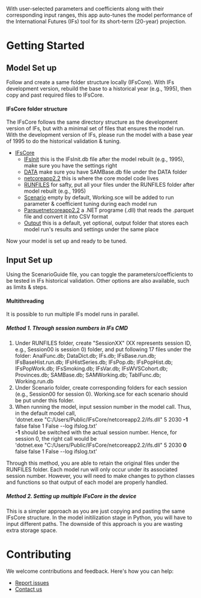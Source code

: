 With user-selected parameters and coefficients along with their corresponding input ranges, this app auto-tunes the model performance of the International Futures (IFs) tool for its short-term (20-year) projection. 

# Getting Started

## Model Set up
Follow and create a same folder structure locally (IFsCore). With IFs development version, rebuild the base to a historical year (e.g., 1995), then copy and past required files to IFsCore.
#### IFsCore folder structure
The IFsCore follows the same directory structure as the development version of IFs, but with a minimal set of files that ensures the model run. With the development version of IFs, please run the model with a base year of 1995 to do the historical validation & tuning.
* [IFsCore](./IFsCore)
  * [IFsInit](./IFsCore/IFsInit.db) this is the IFsInit.db file after the model rebuilt (e.g., 1995), make sure you have the settings right
  * [DATA](./IFsCore/DATA) make sure you have SAMBase.db file under the DATA folder
  * [netcoreapp2.2](./IFsCore/netcoreapp2.2) this is where the core model code lives
  * [RUNFILES](./IFsCore/RUNFILES) for safty, put all your files under the RUNFILES folder after model rebuilt (e.g., 1995)
  * [Scenario](./IFsCore/Scenario) empty by default, Working.sce will be added to run parameter & coefficient tuning during each model run
  * [Parquetnetcoreapp2.2](./IFsCore/Parquetnetcoreapp2.2) a .NET programe (.dll) that reads the .parquet file and convert it into CSV format
  * [Output](./IFsCore/Output) this is a default, yet optional, output folder that stores each model run's results and settings under the same place

Now your model is set up and ready to be tuned.
## Input Set up
Using the ScenarioGuide file, you can toggle the parameters/coefficients to be tested in IFs historical validation. Other options are also available, such as limits & steps.

#### Multithreading
It is possible to run multiple IFs model runs in parallel. 
##### Method 1. Through session numbers in IFs CMD
1. Under RUNFILES folder, create "SessionXX" (XX represents session ID, e.g., Session00 is session 0) folder, and put following 17 files under the folder: AnalFunc.db; DataDict.db; IFs.db; IFsBase.run.db; IFsBaseHist.run.db; IFsHistSeries.db; IFsPop.db; IFsPopHist.db; IFsPopWork.db; IFsSmoking.db; IFsVar.db; IFsWVSCohort.db; Provinces.db; SAMBase.db; SAMWorking.db; TablFunc.db; Working.run.db
2. Under Scenario folder, create corresponding folders for each session (e.g., Session00 for session 0). Working.sce for each scenario should be put under this folder.
3. When running the model, input session number in the model call. Thus, in the default model call, </br>
   'dotnet.exe "C:/Users/Public/IFsCore/netcoreapp2.2/ifs.dll" 5 2030 **-1** false false 1 False --log ifslog.txt'</br>
   **-1** should be switched with the actual session number. Hence, for session 0, the right call would be</br>
   'dotnet.exe "C:/Users/Public/IFsCore/netcoreapp2.2/ifs.dll" 5 2030 **0** false false 1 False --log ifslog.txt'
   
Through this method, you are able to retain the original files under the RUNFILES folder. Each model run will only occur under its associated session number. However, you will need to make changes to python classes and functions so that output of each model are properly handled. 
##### Method 2. Setting up multiple IFsCore in the device
This is a simpler approach as you are just copying and pasting the same IFsCore structure. In the model initilization stage in Python, you will have to input different paths. The downside of this approach is you are wasting extra storage space.

# Contributing
We welcome contributions and feedback. Here's how you can help:
- [Report issues](<https://github.com/PardeeCenterDU/IFsAutoTune/issues>)  
- [Contact us](mailto:yutang.xiong@du.edu)
